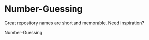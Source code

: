 # Number-Guessing
Great repository names are short and memorable. Need inspiration?
  
  Number-Guessing

